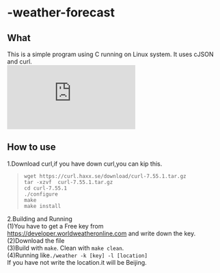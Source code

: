 # -weather-forecast
## What
This is a simple program using C running on Linux system. It uses cJSON and curl.<br>
![Image text](https://github.com/goldsilm/-weather-forecast/edit/master/README.md)
## How to use
1.Download curl,if you have down curl,you can kip this.<br>
> `wget https://curl.haxx.se/download/curl-7.55.1.tar.gz` <br>
> `tar -xzvf  curl-7.55.1.tar.gz`<br>
> `cd curl-7.55.1`<br>
> `./configure`<br>
> `make`<br>
> `make install`<br>

2.Building and Running <br>
  (1)You have to get a Free key from https://developer.worldweatheronline.com and write down the key.<br>
  (2)Download the file<br>
  (3)Build with `make`. Clean with `make clean`.<br>
  (4)Running like`./weather -k [key] -l [location]`<br>
  If you have not write the location.it will be Beijing.
